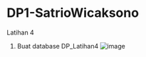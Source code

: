 # DP1-SatrioWicaksono
Latihan 4 

1. Buat database DP_Latihan4
![image](https://user-images.githubusercontent.com/49084406/189475997-e277b11f-6f86-4bfe-a68b-2cb7f4d27d5d.png)
